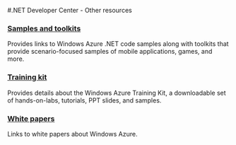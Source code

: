<properties linkid="dev-net-other-resources" urlDisplayName="Other Resources" pageTitle="Windows Azure .NET resources" title="Windows Azure .NET resources" metaKeywords="Azure .NET" Description="Find topics about using .NET with Windows Azure." metaCanonical="" disqusComments="0" umbracoNaviHide="0" />


#.NET Developer Center - Other resources
### [Samples and toolkits][]
Provides links to Windows Azure .NET code samples along with toolkits that provide scenario-focused samples of mobile applications, games, and more.

### [Training kit][]
Provides details about the Windows Azure Training Kit, a downloadable set of hands-on-labs, tutorials, PPT slides, and samples.

### [White papers][]
Links to white papers about Windows Azure.

[Samples and toolkits]: /en-us/develop/net/other-resources/samples-and-toolkits/
[Training kit]: /en-us/develop/net/other-resources/training-kit/
[White papers]: /en-us/develop/net/other-resources/white-papers/
